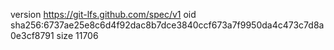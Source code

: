 version https://git-lfs.github.com/spec/v1
oid sha256:6737ae25e8c6d4f92dac8b7dce3840ccf673a7f9950da4c473c7d8a0e3cf8791
size 11706
